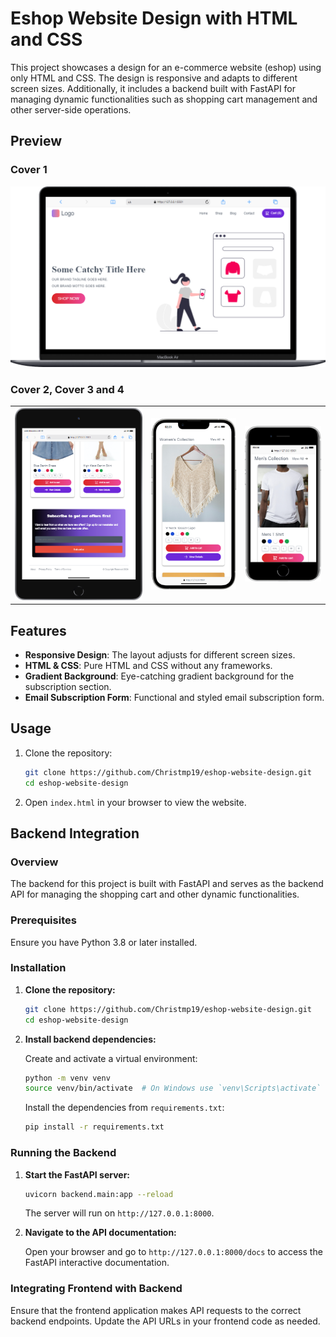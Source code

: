 # Eshop Website Design with HTML and CSS

This project showcases a design for an e-commerce website (eshop) using only HTML and CSS. The design is responsive and adapts to different screen sizes. Additionally, it includes a backend built with FastAPI for managing dynamic functionalities such as shopping cart management and other server-side operations.

## Preview

### Cover 1
![Cover 1](img/cover1.png)

### Cover 2, Cover 3 and 4
<table align="center">
  <tr>
    <td align="center">
      <img src="img/cover2.png?raw=true" alt="Cover 2" width="300">
    </td>
    <td align="center">
      <img src="img/cover3.png?raw=true" alt="Cover 3" width="200">
    </td>
    <td align="center">
      <img src="img/cover4.png?raw=true" alt="Cover 4" width="180">
    </td>
  </tr>
</table>

## Features

- **Responsive Design**: The layout adjusts for different screen sizes.
- **HTML & CSS**: Pure HTML and CSS without any frameworks.
- **Gradient Background**: Eye-catching gradient background for the subscription section.
- **Email Subscription Form**: Functional and styled email subscription form.

## Usage

1. Clone the repository:

    ```bash
    git clone https://github.com/Christmp19/eshop-website-design.git
    cd eshop-website-design
    ```

2. Open `index.html` in your browser to view the website.

## Backend Integration

### Overview

The backend for this project is built with FastAPI and serves as the backend API for managing the shopping cart and other dynamic functionalities.

### Prerequisites

Ensure you have Python 3.8 or later installed.

### Installation

1. **Clone the repository:**

    ```bash
    git clone https://github.com/Christmp19/eshop-website-design.git
    cd eshop-website-design
    ```

2. **Install backend dependencies:**

    Create and activate a virtual environment:

    ```bash
    python -m venv venv
    source venv/bin/activate  # On Windows use `venv\Scripts\activate`
    ```

    Install the dependencies from `requirements.txt`:

    ```bash
    pip install -r requirements.txt
    ```

### Running the Backend

1. **Start the FastAPI server:**

    ```bash
    uvicorn backend.main:app --reload
    ```

    The server will run on `http://127.0.0.1:8000`.

2. **Navigate to the API documentation:**

    Open your browser and go to `http://127.0.0.1:8000/docs` to access the FastAPI interactive documentation.

### Integrating Frontend with Backend

Ensure that the frontend application makes API requests to the correct backend endpoints. Update the API URLs in your frontend code as needed.
